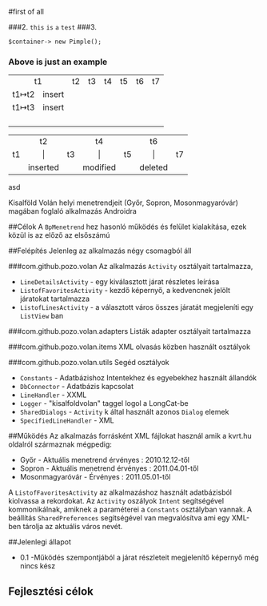 ﻿#first of all

###2.
`this` `is` `a` `test` 
###3.

    $container-> new Pimple();

### Above is just an example

<table>
	<tr>
		<td colspan="2" align="center">t1</td>
		<td colspan="2" align="center">t2</td>
		<td colspan="2" align="center">t3</td>
		<td colspan="2" align="center">t4</td>
		<td colspan="2" align="center">t5</td>
		<td colspan="2" align="center">t6</td>
		<td colspan="2" align="center">t7</td>
	</tr>
	<tr>
		<td>t1↦t2</td>
		<td>insert</td>
		<td></td>
		<td></td>
		<td></td>
		<td></td>
		<td></td>
		<td></td>
		<td></td>
		<td></td>
		<td></td>
		<td></td>
		<td></td>
		<td></td>
	</tr>
	<tr>
		<td>t1↦t3</td>
		<td>insert</td>
		<td></td>
		<td></td>
		<td></td>
		<td></td>
		<td></td>
		<td></td>
		<td></td>
		<td></td>
		<td></td>
		<td></td>
		<td></td>
		<td></td>
	</tr>
	<tr>
		<td></td>
		<td></td>
		<td></td>
		<td></td>
		<td></td>
		<td></td>
		<td></td>
		<td></td>
		<td></td>
		<td></td>
		<td></td>
		<td></td>
		<td></td>
		<td></td>
	</tr>
	<tr>
		<td></td>
		<td></td>
		<td></td>
		<td></td>
		<td></td>
		<td></td>
		<td></td>
		<td></td>
		<td></td>
		<td></td>
		<td></td>
		<td></td>
		<td></td>
		<td></td>
	</tr>
	<tr>
		<td></td>
		<td></td>
		<td></td>
		<td></td>
		<td></td>
		<td></td>
		<td></td>
		<td></td>
		<td></td>
		<td></td>
		<td></td>
		<td></td>
		<td></td>
		<td></td>
	</tr>
	<tr>
		<td></td>
		<td></td>
		<td></td>
		<td></td>
		<td></td>
		<td></td>
		<td></td>
		<td></td>
		<td></td>
		<td></td>
		<td></td>
		<td></td>
		<td></td>
		<td></td>
	</tr>
</table>

<table width="400px">
	<tr>
		<td></td>
		<td align="center">t2</td>
		<td></td>
		<td align="center">t4</td>
		<td></td>
		<td align="center">t6</td>
		<td></td>
	</tr>
	<tr>
		<td align="center">t1</td>
		<td align="center">|</td>
		<td align="center">t3</td>
		<td align="center">|</td>
		<td align="center">t5</td>
		<td align="center">|</td>
		<td>t7</td>
	</tr>
	<tr>
		<td></td>
		<td align="center">inserted</td>
		<td></td>
		<td align="center">modified</td>
		<td></td>
		<td align="center">deleted</td>
		<td></td>
	</tr>
</table>


asd


Kisalföld Volán helyi menetrendjeit (Győr, Sopron, Mosonmagyaróvár) magában foglaló alkalmazás Androidra

##Célok
A `BpMenetrend` hez hasonló működés és felület kialakítása, ezek közül is az előző az elsőszámú

##Felépítés
Jelenleg az alkalmazás négy csomagból áll

###com.github.pozo.volan
Az alkalmazás `Activity` osztályait tartalmazza,

 - `LineDetailsActivity` - egy kiválasztott járat részletes leírása
 - `ListofFavoritesActivity` - kezdő képernyő, a kedvencnek jelölt járatokat tartalmazza
 - `ListofLinesActivity` - a választott város összes járatát megjeleníti egy `ListView` ban

###com.github.pozo.volan.adapters
Listák adapter osztályait tartalmazza

###com.github.pozo.volan.items
XML olvasás közben használt osztályok

###com.github.pozo.volan.utils
Segéd osztályok

 - `Constants` - Adatbázishoz Intentekhez és egyebekhez használt állandók
 - `DbConnector` - Adatbázis kapcsolat
 - `LineHandler` - XXML
 - `Logger` - "kisalfoldvolan" taggel logol a LongCat-be
 - `SharedDialogs` - `Activity` k által használt azonos `Dialog` elemek
 - `SpecifiedLineHandler` - XML

##Működés
Az alkalmazás forrásként XML fájlokat használ amik a kvrt.hu oldalról származnak mégpedig:

 - Győr - Aktuális menetrend érvényes : 2010.12.12-től
 - Sopron - Aktuális menetrend érvényes : 2011.04.01-től
 - Mosonmagyaróvár - Érvényes : 2011.05.01-től

A `ListofFavoritesActivity` az alkalmazáshoz használt adatbázisból kiolvassa a rekordokat. Az `Activity` oszályok `Intent` segítségével kommonikálnak, amiknek a paraméterei a `Constants` osztályban vannak. A beállítás  `SharedPreferences` segítségével van megvalósítva ami egy XML-ben tárolja az aktuális város nevét.

##Jelenlegi állapot
 - 0.1 -Működés szempontjából a járat részleteit megjelenítő képernyő még nincs kész


## Fejlesztési célok
